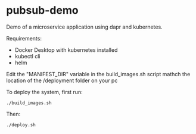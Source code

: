 # pubsub-demo
Demo of a microservice application using dapr and kubernetes.

Requirements:
 - Docker Desktop with kubernetes installed
 - kubectl cli
 - helm


Edit the "MANIFEST_DIR" variable in the build_images.sh script mathch the location of the /deployment folder on your pc

To deploy the system, first run:

```
./build_images.sh
```

Then:

```
./deploy.sh
```
